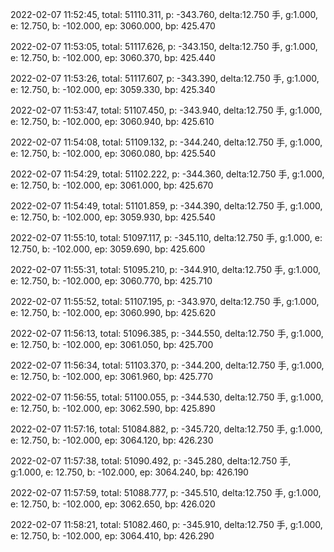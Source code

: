 2022-02-07 11:52:45, total: 51110.311, p: -343.760, delta:12.750 手, g:1.000, e: 12.750, b: -102.000, ep: 3060.000, bp: 425.470

2022-02-07 11:53:05, total: 51117.626, p: -343.150, delta:12.750 手, g:1.000, e: 12.750, b: -102.000, ep: 3060.370, bp: 425.440

2022-02-07 11:53:26, total: 51117.607, p: -343.390, delta:12.750 手, g:1.000, e: 12.750, b: -102.000, ep: 3059.330, bp: 425.340

2022-02-07 11:53:47, total: 51107.450, p: -343.940, delta:12.750 手, g:1.000, e: 12.750, b: -102.000, ep: 3060.940, bp: 425.610

2022-02-07 11:54:08, total: 51109.132, p: -344.240, delta:12.750 手, g:1.000, e: 12.750, b: -102.000, ep: 3060.080, bp: 425.540

2022-02-07 11:54:29, total: 51102.222, p: -344.360, delta:12.750 手, g:1.000, e: 12.750, b: -102.000, ep: 3061.000, bp: 425.670

2022-02-07 11:54:49, total: 51101.859, p: -344.390, delta:12.750 手, g:1.000, e: 12.750, b: -102.000, ep: 3059.930, bp: 425.540

2022-02-07 11:55:10, total: 51097.117, p: -345.110, delta:12.750 手, g:1.000, e: 12.750, b: -102.000, ep: 3059.690, bp: 425.600

2022-02-07 11:55:31, total: 51095.210, p: -344.910, delta:12.750 手, g:1.000, e: 12.750, b: -102.000, ep: 3060.770, bp: 425.710

2022-02-07 11:55:52, total: 51107.195, p: -343.970, delta:12.750 手, g:1.000, e: 12.750, b: -102.000, ep: 3060.990, bp: 425.620

2022-02-07 11:56:13, total: 51096.385, p: -344.550, delta:12.750 手, g:1.000, e: 12.750, b: -102.000, ep: 3061.050, bp: 425.700

2022-02-07 11:56:34, total: 51103.370, p: -344.200, delta:12.750 手, g:1.000, e: 12.750, b: -102.000, ep: 3061.960, bp: 425.770

2022-02-07 11:56:55, total: 51100.055, p: -344.530, delta:12.750 手, g:1.000, e: 12.750, b: -102.000, ep: 3062.590, bp: 425.890

2022-02-07 11:57:16, total: 51084.882, p: -345.720, delta:12.750 手, g:1.000, e: 12.750, b: -102.000, ep: 3064.120, bp: 426.230

2022-02-07 11:57:38, total: 51090.492, p: -345.280, delta:12.750 手, g:1.000, e: 12.750, b: -102.000, ep: 3064.240, bp: 426.190

2022-02-07 11:57:59, total: 51088.777, p: -345.510, delta:12.750 手, g:1.000, e: 12.750, b: -102.000, ep: 3062.650, bp: 426.020

2022-02-07 11:58:21, total: 51082.460, p: -345.910, delta:12.750 手, g:1.000, e: 12.750, b: -102.000, ep: 3064.410, bp: 426.290